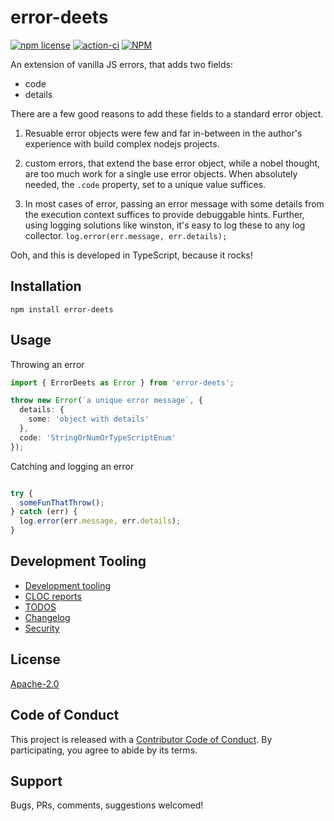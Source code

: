 # error-deets

<!-- badge -->
[![npm license](https://img.shields.io/npm/l/error-deets.svg)](https://www.npmjs.com/package/error-deets)
[![action-ci](https://github.com/tufan-io/error-deets/workflows/action-ci/badge.svg)](https://github.com/tufan-io/error-deets/actions)
[![NPM](https://nodei.co/npm/error-deets.png?downloads=true&downloadRank=true&stars=true)](https://nodei.co/npm/error-deets/)
<!-- endbadge -->

An extension of vanilla JS errors, that adds two fields:

- code
- details

There are a few good reasons to add these fields to a standard error object.

1. Resuable error objects were few and far in-between in the author's experience with build complex nodejs projects.

2. custom errors, that extend the base error object, while a nobel thought, are too much work for a single use error objects. When absolutely needed, the `.code` property, set to a unique value suffices.

3. In most cases of error, passing an error message with some details from the execution context suffices to provide debuggable hints. Further, using logging solutions like winston, it's easy to log these to any log collector. `log.error(err.message, err.details);`

Ooh, and this is developed in TypeScript, because it rocks!

## Installation

`npm install error-deets`

## Usage

Throwing an error

```typescript
import { ErrorDeets as Error } from 'error-deets';

throw new Error(`a unique error message`, {
  details: {
    some: 'object with details'
  },
  code: 'StringOrNumOrTypeScriptEnum'
});

```

Catching and logging an error

```TypeScript

try {
  someFunThatThrow();
} catch (err) {
  log.error(err.message, err.details);
}
```

## Development Tooling
- [Development tooling](docs/DevTools.md)
- [CLOC reports](docs/cloc.md)
- [TODOS](docs/TODOs.md)
- [Changelog](CHANGELOG.md)
- [Security](SECURITY.md)

## License
[Apache-2.0](LICENSE.md)

## Code of Conduct
This project is released with a [Contributor Code of Conduct](code-of-conduct.md).
By participating, you agree to abide by its terms.

## Support
Bugs, PRs, comments, suggestions welcomed!
